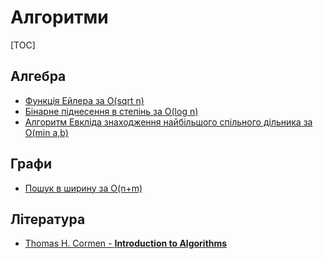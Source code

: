 # Алгоритми

[TOC]

## Алгебра

* [Функція Ейлера за O(sqrt n)](algebra/euler_function)
* [Бінарне піднесення в степінь за O(log n)](algebra/binary_pow)
* [Алгоритм Евкліда знаходження найбільшого спільного дільника за O(min a,b)](algebra/euclid_algorithm)

## Графи

* [Пошук в ширину за O(n+m)](graphs/bfs)

## Література

* [Thomas H. Cormen - **Introduction to
  Algorithms**](https://www.google.com/search?q=Thomas%20H.%20Cormen%20-%20Introduction%20to%20Algorithms)
